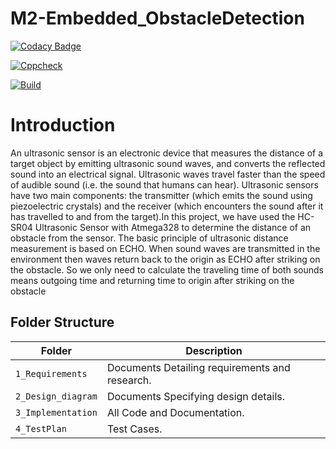 # M2-Embedded_ObstacleDetection


[![Codacy Badge](https://app.codacy.com/project/badge/Grade/40432f8385ae471593ad824b4d0df9cc)](https://www.codacy.com/gh/sujith44/M2-Embedded_ObstacleDetection/dashboard?utm_source=github.com&amp;utm_medium=referral&amp;utm_content=sujith44/M2-Embedded_ObstacleDetection&amp;utm_campaign=Badge_Grade)


[![Cppcheck](https://github.com/sujith44/M2-Embedded_ObstacleDetection/actions/workflows/cppcheck.yml/badge.svg)](https://github.com/sujith44/M2-Embedded_ObstacleDetection/actions/workflows/cppcheck.yml)


[![Build](https://github.com/sujith44/M2-Embedded_ObstacleDetection/actions/workflows/compile.yml/badge.svg)](https://github.com/sujith44/M2-Embedded_ObstacleDetection/actions/workflows/compile.yml)


# Introduction
An ultrasonic sensor is an electronic device that measures the distance of a target object by emitting ultrasonic sound waves, and converts the reflected sound into an electrical signal. Ultrasonic waves travel faster than the speed of audible sound (i.e. the sound that humans can hear). Ultrasonic sensors have two main components: the transmitter (which emits the sound using piezoelectric crystals) and the receiver (which encounters the sound after it has travelled to and from the target).In this project, we have used the HC-SR04 Ultrasonic Sensor with Atmega328 to determine the distance of an obstacle from the sensor. The basic principle of ultrasonic distance measurement is based on ECHO. When sound waves are transmitted in the environment then waves return back to the origin as ECHO after striking on the obstacle. So we only need to calculate the traveling time of both sounds means outgoing time and returning time to origin after striking on the obstacle


## Folder Structure
Folder               | Description
-------------------  | -----------------------------------------
`1_Requirements`     | Documents Detailing requirements and research.
`2_Design_diagram`     | Documents Specifying design details.
`3_Implementation`   | All Code and Documentation.
`4_TestPlan`| Test Cases.
